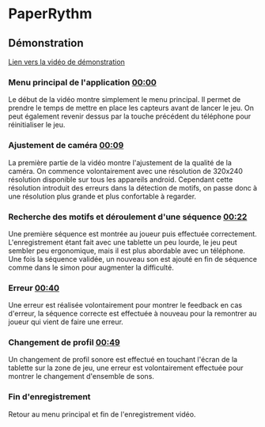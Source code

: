 # PaperRythm
## Démonstration 
[Lien vers la vidéo de démonstration](https://www.youtube.com/watch?v=giMHxkS07JI&feature=youtu.be)
### Menu principal de l'application [00:00](https://www.youtube.com/watch?v=giMHxkS07JI&feature=youtu.be)
Le début de la vidéo montre simplement le menu principal.
Il permet de prendre le temps de mettre en place les capteurs avant de lancer le jeu.
On peut également revenir dessus par la touche précédent du téléphone pour réinitialiser le jeu.
### Ajustement de caméra [00:09](https://youtu.be/giMHxkS07JI?t=9)
La première partie de la vidéo montre l'ajustement de la qualité de la caméra.
On commence volontairement avec une résolution de 320x240 résolution disponible sur tous les appareils android.
Cependant cette résolution introduit des erreurs dans la détection de motifs, on passe donc à une résolution plus grande et plus confortable à regarder.
### Recherche des motifs et déroulement d'une séquence [00:22](https://youtu.be/giMHxkS07JI?t=22)
Une première séquence est montrée au joueur puis effectuée correctement.
L'enregistrement étant fait avec une tablette un peu lourde, le jeu peut sembler peu ergonomique, mais il est plus abordable avec un téléphone.
Une fois la séquence validée, un nouveau son est ajouté en fin de séquence comme dans le simon pour augmenter la difficulté.
### Erreur [00:40](https://youtu.be/giMHxkS07JI?t=40)
Une erreur est réalisée volontairement pour montrer le feedback en cas d'erreur, la séquence correcte est effectuée à nouveau pour la remontrer au joueur qui vient de faire une erreur.
### Changement de profil [00:49](https://youtu.be/giMHxkS07JI?t=49)
Un changement de profil sonore est effectué en touchant l'écran de la tablette sur la zone de jeu, une erreur est volontairement effectuée pour montrer le changement d'ensemble de sons.
### Fin d'enregistrement
Retour au menu principal et fin de l'enregistrement vidéo.

